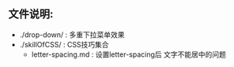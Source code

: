 ## 文件说明:  
- ./drop-down/  : 多重下拉菜单效果
- ./skillOfCSS/  : CSS技巧集合
  + letter-spacing.md : 设置letter-spacing后 文字不能居中的问题